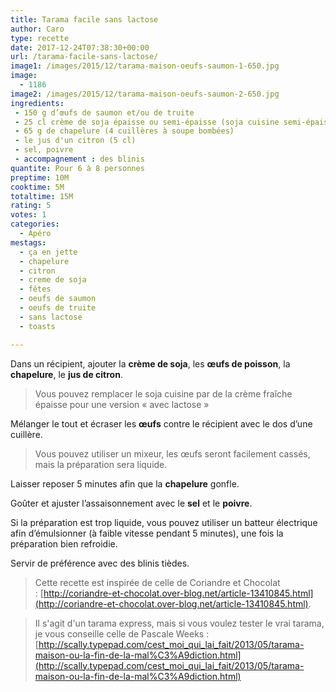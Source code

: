 ```yaml
---
title: Tarama facile sans lactose
author: Caro
type: recette
date: 2017-12-24T07:38:30+00:00
url: /tarama-facile-sans-lactose/
image1: /images/2015/12/tarama-maison-oeufs-saumon-1-650.jpg
image:
  - 1186
image2: /images/2015/12/tarama-maison-oeufs-saumon-2-650.jpg
ingredients:
 - 150 g d’œufs de saumon et/ou de truite
 - 25 cl crème de soja épaisse ou semi-épaisse (soja cuisine semi-épaisse par exemple)
 - 65 g de chapelure (4 cuillères à soupe bombées)
 - le jus d'un citron (5 cl)
 - sel, poivre
 - accompagnement : des blinis
quantite: Pour 6 à 8 personnes
preptime: 10M
cooktime: 5M
totaltime: 15M
rating: 5
votes: 1
categories:
  - Apéro
mestags:
  - ça en jette
  - chapelure
  - citron
  - creme de soja
  - fêtes
  - oeufs de saumon
  - oeufs de truite
  - sans lactose
  - toasts

---
```

Dans un récipient, ajouter la **crème de soja**, les **œufs de poisson**, la **chapelure**, le **jus de citron**.

> Vous pouvez remplacer le soja cuisine par de la crème fraîche épaisse pour une version « avec lactose »

Mélanger le tout et écraser les **œufs** contre le récipient avec le dos d&rsquo;une cuillère.

> Vous pouvez utiliser un mixeur, les œufs seront facilement cassés, mais la préparation sera liquide.

Laisser reposer 5 minutes afin que la **chapelure** gonfle.

Goûter et ajuster l&rsquo;assaisonnement avec le **sel** et le **poivre**.

Si la préparation est trop liquide, vous pouvez utiliser un batteur électrique afin d&rsquo;émulsionner (à faible vitesse pendant 5 minutes), une fois la préparation bien refroidie.

Servir de préférence avec des blinis tièdes.

> Cette recette est inspirée de celle de Coriandre et Chocolat : [http://coriandre-et-chocolat.over-blog.net/article-13410845.html](http://coriandre-et-chocolat.over-blog.net/article-13410845.html).

> Il s'agit d'un tarama express, mais si vous voulez tester le vrai tarama, je vous conseille celle de Pascale Weeks : [http://scally.typepad.com/cest_moi_qui_lai_fait/2013/05/tarama-maison-ou-la-fin-de-la-mal%C3%A9diction.html](http://scally.typepad.com/cest_moi_qui_lai_fait/2013/05/tarama-maison-ou-la-fin-de-la-mal%C3%A9diction.html)
